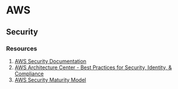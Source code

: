 # AWS


## Security

### Resources
1. [AWS Security Documentation](https://docs.aws.amazon.com/security/?secd_intro2)
2. [AWS Architecture Center - Best Practices for Security, Identity, & Compliance](https://aws.amazon.com/architecture/security-identity-compliance/)
3. [AWS Security Maturity Model](https://maturitymodel.security.aws.dev/en/0.-introduction/)

